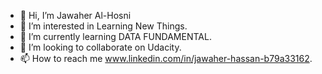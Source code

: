 - 👋 Hi, I’m Jawaher Al-Hosni
- 👀 I’m interested in Learning New Things.
- 🌱 I’m currently learning DATA FUNDAMENTAL.
- 💞️ I’m looking to collaborate on Udacity.
- 📫 How to reach me www.linkedin.com/in/jawaher-hassan-b79a33162.

<!---
Jawaher0088/Jawaher0088 is a ✨ special ✨ repository because its `README.md` (this file) appears on your GitHub profile.
You can click the Preview link to take a look at your changes.
--->
